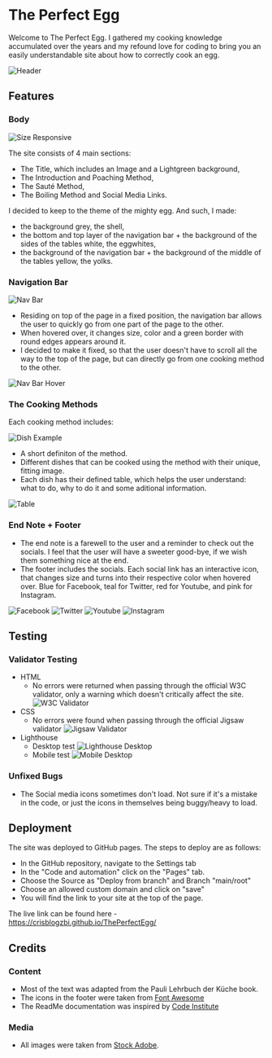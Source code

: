# The Perfect Egg

Welcome to The Perfect Egg. I gathered my cooking knowledge accumulated over the years and my refound love for coding to bring you an easily understandable site about how to correctly cook an egg.

![Header](/assets/readme-images/header.png)

## Features

### Body

![Size Responsive](/assets/readme-images/size-responsive.png)

The site consists of 4 main sections:

- The Title, which includes an Image and a Lightgreen background,
- The Introduction and Poaching Method,
- The Sauté Method,
- The Boiling Method and Social Media Links.

I decided to keep to the theme of the mighty egg. And such, I made:

- the background grey, the shell,
- the bottom and top layer of the navigation bar + the background of the sides of the tables white, the eggwhites,
- the background of the navigation bar + the background of the middle of the tables yellow, the yolks.

### Navigation Bar

![Nav Bar](/assets/readme-images/nav-bar.png)

- Residing on top of the page in a fixed position, the navigation bar allows the user to quickly go from one part of the page to the other.
- When hovered over, it changes size, color and a green border with round edges appears around it.
- I decided to make it fixed, so that the user doesn't have to scroll all the way to the top of the page, but can directly go from one cooking method to the other.

![Nav Bar Hover](/assets/readme-images/nav-bar-hover.png)

### The Cooking Methods

Each cooking method includes:

![Dish Example](/assets/readme-images/dish-outlay.png)

- A short definiton of the method.
- Different dishes that can be cooked using the method with their unique, fitting image.
- Each dish has their defined table, which helps the user understand: what to do, why to do it and some aditional information.

![Table](/assets/readme-images/table-outlay.png)

### End Note + Footer

- The end note is a farewell to the user and a reminder to check out the socials. I feel that the user will have a sweeter good-bye, if we wish them something nice at the end.
- The footer includes the socials. Each social link has an interactive icon, that changes size and turns into their respective color when hovered over. Blue for Facebook, teal for Twitter, red for Youtube, and pink for Instagram.

![Facebook](/assets/readme-images/facebook.png)
![Twitter](/assets/readme-images/twitter.png)
![Youtube](/assets/readme-images/youtube.png)
![Instagram](/assets/readme-images/instagram.png)

## Testing

### Validator Testing

- HTML
  - No errors were returned when passing through the official W3C validator, only a warning which doesn't critically affect the site.
  ![W3C Validator](/assets/readme-images/html-validator.png)
- CSS
  - No errors were found when passing through the official Jigsaw validator
  ![Jigsaw Validator](/assets/readme-images/css-validator.png)
- Lighthouse
  - Desktop test
 ![Lighthouse Desktop](/assets/readme-images/lighthouse-desktop.png)
  - Mobile test
 ![Mobile Desktop](/assets/readme-images/lighthouse-mobile.png)

### Unfixed Bugs

- The Social media icons sometimes don't load. Not sure if it's a mistake in the code, or just the icons in themselves being buggy/heavy to load.

## Deployment

The site was deployed to GitHub pages. The steps to deploy are as follows:

- In the GitHub repository, navigate to the Settings tab
- In the "Code and automation" click on the "Pages" tab.
- Choose the Source as "Deploy from branch" and Branch "main/root"
- Choose an allowed custom domain and click on "save"
- You will find the link to your site at the top of the page.

The live link can be found here - https://crisblogzbi.github.io/ThePerfectEgg/

## Credits

### Content

- Most of the text was adapted from the Pauli Lehrbuch der Küche book.
- The icons in the footer were taken from [Font Awesome](https://fontawesome.com/)
- The ReadMe documentation was inspired by [Code Institute](https://codeinstitute.net/global/full-stack-software-development-diploma/?utm_term=code%20institute&utm_campaign=CI+-+ROW+-+Search+-+Brand&utm_source=adwords&utm_medium=ppc&hsa_acc=8983321581&hsa_cam=15207113220&hsa_grp=130324141420&hsa_ad=635849256710&hsa_src=g&hsa_tgt=kwd-319867646331&hsa_kw=code%20institute&hsa_mt=e&hsa_net=adwords&hsa_ver=3&gad=1&gclid=CjwKCAjwvdajBhBEEiwAeMh1UxwHrDH9dhK1hGH6Xgr0re4Gx4eQU64uWmel84rTJ7eKsrSppBQrXBoCPJMQAvD_BwE)

### Media

- All images were taken from [Stock Adobe](https://stock.adobe.com).
